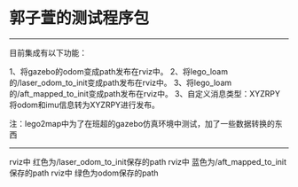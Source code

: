 # 郭子萱的测试程序包
---

目前集成有以下功能：

1、将gazebo的odom变成path发布在rviz中。
2、将lego_loam的/laser_odom_to_init变成path发布在rviz中。
3、将lego_loam的/aft_mapped_to_init变成path发布在rviz中。
3、自定义消息类型：XYZRPY 将odom和imu信息转为XYZRPY进行发布。


注：lego2map中为了在班超的gazebo仿真环境中测试，加了一些数据转换的东西

---
rviz中 红色为/laser_odom_to_init保存的path
rviz中 蓝色为/aft_mapped_to_init保存的path
rviz中 绿色为odom保存的path